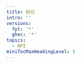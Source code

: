 ```yaml
---
title: 标记
intro: ''
versions:
  fpt: '*'
  ghec: '*'
topics:
  - API
miniTocMaxHeadingLevel: 3
---
```


